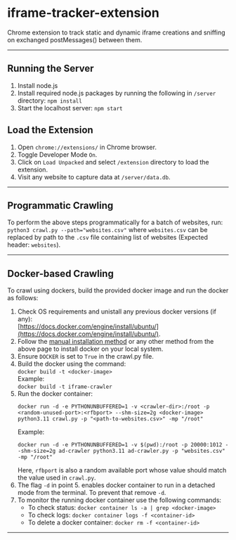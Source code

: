 # iframe-tracker-extension
Chrome extension to track static and dynamic iframe creations and sniffing on exchanged postMessages() between them.

<hr />

## Running the Server
1. Install node.js
2. Install required node.js packages by running the following in ```/server``` directory:
   ```npm install```
3. Start the localhost server:
   ```npm start```

## Load the Extension
1. Open ```chrome://extensions/``` in Chrome browser.
2. Toggle Developer Mode ```On```.
3. Click on ```Load Unpacked``` and select ```/extension``` directory to load the extension.
4. Visit any website to capture data at ```/server/data.db```.

<hr />

## Programmatic Crawling
To perform the above steps programmatically for a batch of websites, run: ```python3 crawl.py --path="websites.csv"``` where ```websites.csv``` can be replaced by path to the ```.csv``` file containing list of websites (Expected header: ```websites```).

<hr />

## Docker-based Crawling
To crawl using dockers, build the provided docker image and run the docker as follows:
1. Check OS requirements and unistall any previous docker versions (if any):<br> 
   [https://docs.docker.com/engine/install/ubuntu/](https://docs.docker.com/engine/install/ubuntu/).
2. Follow the [manual installation method](https://docs.docker.com/engine/install/ubuntu/#install-from-a-package) or any other method from the above page to install docker on your local system.
3. Ensure ```DOCKER``` is set to ```True``` in the crawl.py file.
4. Build the docker using the command:<br>
   `docker build -t <docker-image>`<br>
   Example:<br>
   `docker build -t iframe-crawler`
5. Run the docker container:<br>
   ```
   docker run -d -e PYTHONUNBUFFERED=1 -v <crawler-dir>:/root -p <random-unused-port>:<rfbport> --shm-size=2g <docker-image> python3.11 crawl.py -p "<path-to-websites.csv>" -mp "/root"
   ```
   Example:<br>
   ```
   docker run -d -e PYTHONUNBUFFERED=1 -v $(pwd):/root -p 20000:1012 --shm-size=2g ad-crawler python3.11 ad-crawler.py -p "websites.csv" -mp "/root"
   ```
   Here, `rfbport` is also a random available port whose value should match the value used in `crawl.py`.
6. The flag `-d` in point 5. enables docker container to run in a detached mode from the terminal. To prevent that remove `-d`.
7. To monitor the running docker container use the following commands:<br>
      - To check status: `docker container ls -a | grep <docker-image>`<br>
      - To check logs: `docker container logs -f <container-id>`<br>
      - To delete a docker container: `docker rm -f <container-id>`<br>

<hr />